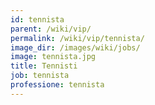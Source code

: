 ```yaml
---
id: tennista
parent: /wiki/vip/
permalink: /wiki/vip/tennista/
image_dir: /images/wiki/jobs/
image: tennista.jpg
title: Tennisti
job: tennista
professione: tennista
---
```

